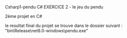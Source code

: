 Csharp1-pendu
C# EXERCICE 2 - le jeu du pendu

2ème projet en C#

le resultat final du projet se trouve dans le dossier suivant : "bin\Release\net8.0-windows\pendu.exe"
